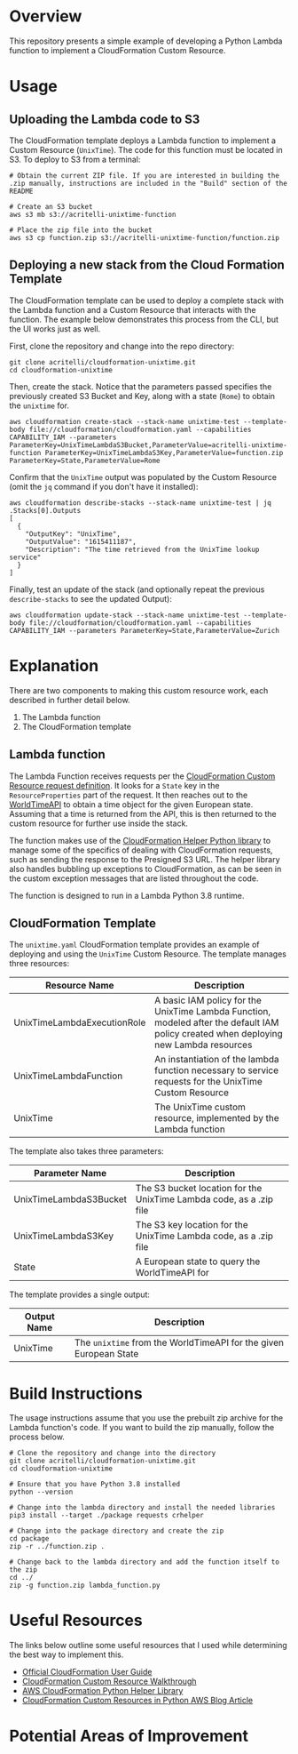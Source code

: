 # Overview

This repository presents a simple example of developing a Python Lambda function to implement a CloudFormation Custom Resource.

# Usage

## Uploading the Lambda code to S3

The CloudFormation template deploys a Lambda function to implement a Custom Resource (`UnixTime`). The code for this function must be located in S3. To deploy to S3 from a terminal:

```
# Obtain the current ZIP file. If you are interested in building the .zip manually, instructions are included in the "Build" section of the README

# Create an S3 bucket
aws s3 mb s3://acritelli-unixtime-function

# Place the zip file into the bucket
aws s3 cp function.zip s3://acritelli-unixtime-function/function.zip
```

## Deploying a new stack from the Cloud Formation Template

The CloudFormation template can be used to deploy a complete stack with the Lambda function and a Custom Resource that interacts with the function. The example below demonstrates this process from the CLI, but the UI works just as well.

First, clone the repository and change into the repo directory:

```
git clone acritelli/cloudformation-unixtime.git
cd cloudformation-unixtime
```

Then, create the stack. Notice that the parameters passed specifies the previously created  S3 Bucket and Key, along with a state (`Rome`) to obtain the `unixtime` for.

```
aws cloudformation create-stack --stack-name unixtime-test --template-body file://cloudformation/cloudformation.yaml --capabilities CAPABILITY_IAM --parameters ParameterKey=UnixTimeLambdaS3Bucket,ParameterValue=acritelli-unixtime-function ParameterKey=UnixTimeLambdaS3Key,ParameterValue=function.zip ParameterKey=State,ParameterValue=Rome
```

Confirm that the `UnixTime` output was populated by the Custom Resource (omit the `jq` command if you don't have it installed):

```
aws cloudformation describe-stacks --stack-name unixtime-test | jq .Stacks[0].Outputs
[
  {
    "OutputKey": "UnixTime",
    "OutputValue": "1615411187",
    "Description": "The time retrieved from the UnixTime lookup service"
  }
]
```

Finally, test an update of the stack (and optionally repeat the previous `describe-stacks` to see the updated Output):

```
aws cloudformation update-stack --stack-name unixtime-test --template-body file://cloudformation/cloudformation.yaml --capabilities CAPABILITY_IAM --parameters ParameterKey=State,ParameterValue=Zurich
```

# Explanation

There are two components to making this custom resource work, each described in further detail below.

1. The Lambda function
2. The CloudFormation template

## Lambda function

The Lambda Function receives requests per the [CloudFormation Custom Resource request definition](https://docs.aws.amazon.com/AWSCloudFormation/latest/UserGuide/crpg-ref-requests.html). It looks for a `State` key in the `ResourceProperties` part of the request. It then reaches out to the [WorldTimeAPI](https://worldtimeapi.org/) to obtain a time object for the given European state. Assuming that a time is returned from the API, this is then returned to the custom resource for further use inside the stack.

The function makes use of the [CloudFormation Helper Python library](https://github.com/aws-cloudformation/custom-resource-helper) to manage some of the specifics of dealing with CloudFormation requests, such as sending the response to the Presigned S3 URL. The helper library also handles bubbling up exceptions to CloudFormation, as can be seen in the custom exception messages that are listed throughout the code.

The function is designed to run in a Lambda Python 3.8 runtime.

## CloudFormation Template

The `unixtime.yaml` CloudFormation template provides an example of deploying and using the `UnixTime` Custom Resource. The template manages three resources:

|        Resource Name        |                                                              Description                                                              |
| --------------------------- | ------------------------------------------------------------------------------------------------------------------------------------- |
| UnixTimeLambdaExecutionRole | A basic IAM policy for the UnixTime Lambda Function, modeled after the default IAM policy created when deploying new Lambda resources |
| UnixTimeLambdaFunction      | An instantiation of the lambda function necessary to service requests for the UnixTime Custom Resource                                |
| UnixTime                    | The UnixTime custom resource, implemented by the Lambda function                                                                      |

The template also takes three parameters:

|     Parameter Name     |                             Description                             |
| ---------------------- | ------------------------------------------------------------------- |
| UnixTimeLambdaS3Bucket | The S3 bucket location for the UnixTime Lambda code, as a .zip file |
| UnixTimeLambdaS3Key    | The S3 key location for the UnixTime Lambda code, as a .zip file    |
| State                  | A European state to query the WorldTimeAPI for                      |

The template provides a single output:

| Output Name |                            Description                            |
| ----------- | ----------------------------------------------------------------- |
| UnixTime    | The `unixtime` from the WorldTimeAPI for the given European State |


# Build Instructions

The usage instructions assume that you use the prebuilt zip archive for the Lambda function's code. If you want to build the zip manually, follow the process below.

```
# Clone the repository and change into the directory
git clone acritelli/cloudformation-unixtime.git
cd cloudformation-unixtime

# Ensure that you have Python 3.8 installed
python --version

# Change into the lambda directory and install the needed libraries
pip3 install --target ./package requests crhelper

# Change into the package directory and create the zip
cd package
zip -r ../function.zip .

# Change back to the lambda directory and add the function itself to the zip
cd ../
zip -g function.zip lambda_function.py
```

# Useful Resources

The links below outline some useful resources that I used while determining the best way to implement this.

* [Official CloudFormation User Guide](https://docs.aws.amazon.com/AWSCloudFormation/latest/UserGuide/Welcome.html)
* [CloudFormation Custom Resource Walkthrough](https://docs.aws.amazon.com/AWSCloudFormation/latest/UserGuide/walkthrough-custom-resources-lambda-lookup-amiids.html)
* [AWS CloudFormation Python Helper Library](https://github.com/aws-cloudformation/custom-resource-helper)
* [CloudFormation Custom Resources in Python AWS Blog Article](https://aws.amazon.com/blogs/infrastructure-and-automation/aws-cloudformation-custom-resource-creation-with-python-aws-lambda-and-crhelper/)


# Potential Areas of Improvement
